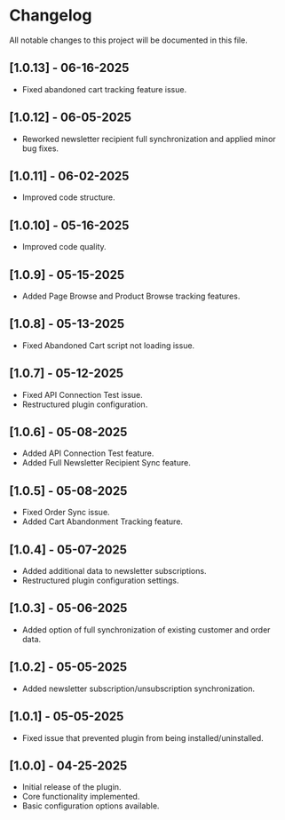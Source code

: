 # Changelog

All notable changes to this project will be documented in this file.

## [1.0.13] - 06-16-2025
- Fixed abandoned cart tracking feature issue.

## [1.0.12] - 06-05-2025
- Reworked newsletter recipient full synchronization and applied minor bug fixes.

## [1.0.11] - 06-02-2025
- Improved code structure.

## [1.0.10] - 05-16-2025
- Improved code quality.

## [1.0.9] - 05-15-2025
- Added Page Browse and Product Browse tracking features.

## [1.0.8] - 05-13-2025
- Fixed Abandoned Cart script not loading issue.

## [1.0.7] - 05-12-2025
- Fixed API Connection Test issue.
- Restructured plugin configuration.

## [1.0.6] - 05-08-2025
- Added API Connection Test feature.
- Added Full Newsletter Recipient Sync feature.

## [1.0.5] - 05-08-2025
- Fixed Order Sync issue.
- Added Cart Abandonment Tracking feature.

## [1.0.4] - 05-07-2025
- Added additional data to newsletter subscriptions.
- Restructured plugin configuration settings.

## [1.0.3] - 05-06-2025
- Added option of full synchronization of existing customer and order data.

## [1.0.2] - 05-05-2025
- Added newsletter subscription/unsubscription synchronization.

## [1.0.1] - 05-05-2025
- Fixed issue that prevented plugin from being installed/uninstalled.

## [1.0.0] - 04-25-2025
- Initial release of the plugin.
- Core functionality implemented.
- Basic configuration options available.